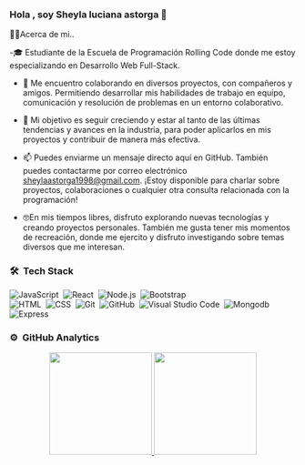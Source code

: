 ### Hola , soy Sheyla luciana astorga 👋

 👩‍💻Acerca de mi..
 
-🎓 Estudiante de la Escuela de Programación Rolling Code donde me estoy especializando en Desarrollo Web Full-Stack.

- 🔭 Me encuentro colaborando en diversos proyectos, con compañeros y amigos. Permitiendo desarrollar mis habilidades de trabajo en equipo, comunicación y resolución de problemas en un entorno colaborativo.
 
- 🌱  Mi objetivo es seguir creciendo y estar al tanto de las últimas tendencias y avances en la industria, para poder aplicarlos en mis proyectos y contribuir de manera más efectiva.

- 📫 Puedes enviarme un mensaje directo aquí en GitHub.
También puedes contactarme por correo electrónico sheylaastorga1998@gmail.com.
¡Estoy disponible para charlar sobre proyectos, colaboraciones o cualquier otra consulta relacionada con la programación!

- 🤓En mis tiempos libres, disfruto explorando nuevas tecnologías y creando proyectos personales. También me gusta tener mis momentos de recreación, donde me ejercito y disfruto investigando sobre temas diversos que me interesan. 



### 🛠 &nbsp;Tech Stack

![JavaScript](https://img.shields.io/badge/-JavaScript-05122A?style=flat&logo=javascript)&nbsp;
![React](https://img.shields.io/badge/-React-05122A?style=flat&logo=react)&nbsp;
![Node.js](https://img.shields.io/badge/-Node.js-05122A?style=flat&logo=node.js)&nbsp;
![Bootstrap](https://img.shields.io/badge/-Bootstrap-05122A?style=flat&logo=bootstrap&logoColor=563D7C)\
![HTML](https://img.shields.io/badge/-HTML-05122A?style=flat&logo=HTML5)&nbsp;
![CSS](https://img.shields.io/badge/-CSS-05122A?style=flat&logo=CSS3&logoColor=1572B6)&nbsp;
![Git](https://img.shields.io/badge/-Git-05122A?style=flat&logo=git)&nbsp;
![GitHub](https://img.shields.io/badge/-GitHub-05122A?style=flat&logo=github)&nbsp;
![Visual Studio Code](https://img.shields.io/badge/-Visual%20Studio%20Code-05122A?style=flat&logo=visual-studio-code&logoColor=007ACC)&nbsp;
![Mongodb](https://camo.githubusercontent.com/ceea1c4fece6218cf55f194ef19af66af999c35d7017ba982a00342f0a9af35c/68747470733a2f2f696d672e736869656c64732e696f2f62616467652f2d4d6f6e676f44422d3035313232413f7374796c653d666c6174266c6f676f3d6d6f6e676f6462)
![Express](https://camo.githubusercontent.com/6a7b4c52db6a7808c638cdcbc97ae942717dcc574eac69a2771cabd5aaad01a1/68747470733a2f2f696d672e736869656c64732e696f2f62616467652f2d457870726573732d3035313232413f7374796c653d666c6174266c6f676f3d65787072657373)



### ⚙️ &nbsp;GitHub Analytics

<p align="center">
<a href="https://github.com/SheylaAstorga">
  <img height="180em" src="https://github-readme-stats-eight-theta.vercel.app/api?username=SheylaAstorga&show_icons=true&theme=algolia&include_all_commits=true&count_private=true"/>
  <img height="180em" src="https://github-readme-stats-eight-theta.vercel.app/api/top-langs/?username=SheylaAstorga&layout=compact&langs_count=8&theme=algolia"/>
</a>
</p>
